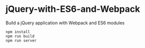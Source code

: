 # jQuery-with-ES6-and-Webpack
Build a jQuery application with Webpack and ES6 modules

````
npm install
npm run build
npm run server
````
